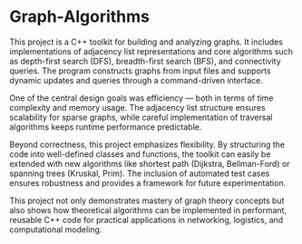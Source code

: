 # Graph-Algorithms
This project is a C++ toolkit for building and analyzing graphs. It includes implementations of adjacency list representations and core algorithms such as depth-first search (DFS), breadth-first search (BFS), and connectivity queries. The program constructs graphs from input files and supports dynamic updates and queries through a command-driven interface.

One of the central design goals was efficiency — both in terms of time complexity and memory usage. The adjacency list structure ensures scalability for sparse graphs, while careful implementation of traversal algorithms keeps runtime performance predictable.

Beyond correctness, this project emphasizes flexibility. By structuring the code into well-defined classes and functions, the toolkit can easily be extended with new algorithms like shortest path (Dijkstra, Bellman-Ford) or spanning trees (Kruskal, Prim). The inclusion of automated test cases ensures robustness and provides a framework for future experimentation.

This project not only demonstrates mastery of graph theory concepts but also shows how theoretical algorithms can be implemented in performant, reusable C++ code for practical applications in networking, logistics, and computational modeling.
